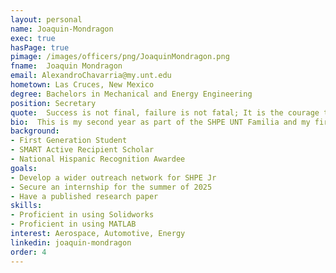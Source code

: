 ```yaml
---
layout: personal
name: Joaquin-Mondragon
exec: true
hasPage: true 
pimage: /images/officers/png/JoaquinMondragon.png
fname:  Joaquin Mondragon
email: AlexandroChavarria@my.unt.edu
hometown: Las Cruces, New Mexico 
degree: Bachelors in Mechanical and Energy Engineering
position: Secretary
quote:  Success is not final, failure is not fatal; It is the courage to continue that counts. - Winston Churchill
bio:  This is my second year as part of the SHPE UNT Familia and my first year serving as Secretary. Originally from Houston, TX, I now call Denton, UNT, and SHPE my home! I transferred to UNT in 2023, seeking a student organization that aligned perfectly with my aspirations—SHPE was just that. Enthralled by the support and community I found, I aimed to join the officer team by the end of my first semester to contribute to the organization that offered me so much.  A few fun facts about me. I've been an avid bowler for the past 7 years, participating in multiple leagues and tournaments. I love my two pet geckos, Mac and Missy, who keep me company while I enjoy my favorite audiobooks and podcasts. 
background: 
- First Generation Student
- SMART Active Recipient Scholar
- National Hispanic Recognition Awardee
goals:
- Develop a wider outreach network for SHPE Jr
- Secure an internship for the summer of 2025
- Have a published research paper
skills:
- Proficient in using Solidworks
- Proficient in using MATLAB
interest: Aerospace, Automotive, Energy
linkedin: joaquin-mondragon
order: 4
---
```

